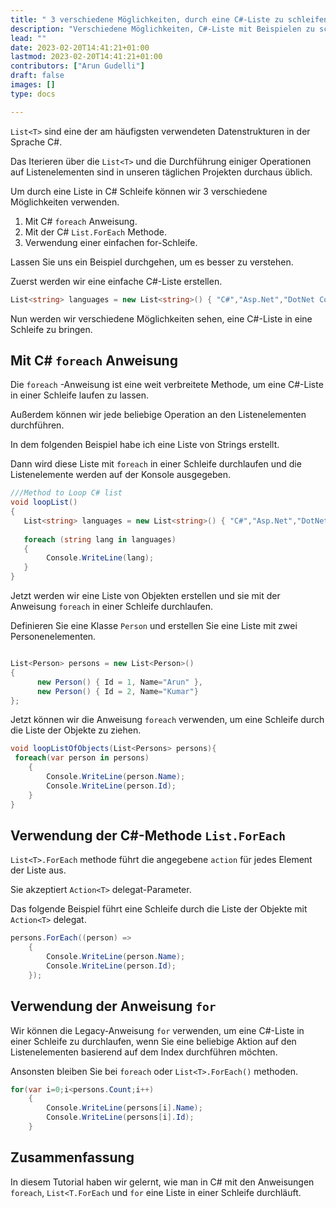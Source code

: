 ```yaml
---
title: " 3 verschiedene Möglichkeiten, durch eine C#-Liste zu schleifen"
description: "Verschiedene Möglichkeiten, C#-Liste mit Beispielen zu schleifen"
lead: ""
date: 2023-02-20T14:41:21+01:00
lastmod: 2023-02-20T14:41:21+01:00
contributors: ["Arun Gudelli"]
draft: false
images: []
type: docs

---
```


`List<T>` sind eine der am häufigsten verwendeten Datenstrukturen in der Sprache C#. 

Das Iterieren über die `List<T>` und die Durchführung einiger Operationen auf Listenelementen sind in unseren täglichen Projekten durchaus üblich.

Um durch eine Liste in C# Schleife können wir 3 verschiedene Möglichkeiten verwenden.

1. Mit C# `foreach` Anweisung.
2. Mit der C# `List.ForEach` Methode.
3. Verwendung einer einfachen for-Schleife.

Lassen Sie uns ein Beispiel durchgehen, um es besser zu verstehen. 

Zuerst werden wir eine einfache C#-Liste erstellen.

```csharp
List<string> languages = new List<string>() { "C#","Asp.Net","DotNet Core"};

```

Nun werden wir verschiedene Möglichkeiten sehen, eine C#-Liste in eine Schleife zu bringen.

## Mit C# `foreach` Anweisung

Die `foreach` -Anweisung ist eine weit verbreitete Methode, um eine C#-Liste in einer Schleife laufen zu lassen.

Außerdem können wir jede beliebige Operation an den Listenelementen durchführen.

In dem folgenden Beispiel habe ich eine Liste von Strings erstellt.

Dann wird diese Liste mit `foreach` in einer Schleife durchlaufen und die Listenelemente werden auf der Konsole ausgegeben.

```csharp
///Method to Loop C# list
void loopList()
{
   List<string> languages = new List<string>() { "C#","Asp.Net","DotNet Core"};
   
   foreach (string lang in languages)
   {
        Console.WriteLine(lang);
   }
}
```

Jetzt werden wir eine Liste von Objekten erstellen und sie mit der Anweisung `foreach` in einer Schleife durchlaufen.

Definieren Sie eine Klasse `Person` und erstellen Sie eine Liste mit zwei Personenelementen.

```csharp

List<Person> persons = new List<Person>() 
{ 
      new Person() { Id = 1, Name="Arun" },
      new Person() { Id = 2, Name="Kumar"} 
};
```

Jetzt können wir die Anweisung `foreach` verwenden, um eine Schleife durch die Liste der Objekte zu ziehen.

```csharp
void loopListOfObjects(List<Persons> persons){
 foreach(var person in persons)
    {
        Console.WriteLine(person.Name);            
        Console.WriteLine(person.Id);
    }
}
```

## Verwendung der C#-Methode `List.ForEach` 

`List<T>.ForEach` methode führt die angegebene `action` für jedes Element der Liste aus.

Sie akzeptiert `Action<T>` delegat-Parameter. 

Das folgende Beispiel führt eine Schleife durch die Liste der Objekte mit `Action<T>` delegat.

```csharp
persons.ForEach((person) =>
    {
        Console.WriteLine(person.Name);
        Console.WriteLine(person.Id);
    });
```

## Verwendung der Anweisung `for` 

Wir können die Legacy-Anweisung `for` verwenden, um eine C#-Liste in einer Schleife zu durchlaufen, wenn Sie eine beliebige Aktion auf den Listenelementen basierend auf dem Index durchführen möchten. 

Ansonsten bleiben Sie bei `foreach` oder `List<T>.ForEach()` methoden.

```csharp
for(var i=0;i<persons.Count;i++)
    {
        Console.WriteLine(persons[i].Name);
        Console.WriteLine(persons[i].Id);
    }
```

## Zusammenfassung

In diesem Tutorial haben wir gelernt, wie man in C# mit den Anweisungen `foreach`, `List<T.ForEach` und `for` eine Liste in einer Schleife durchläuft.










